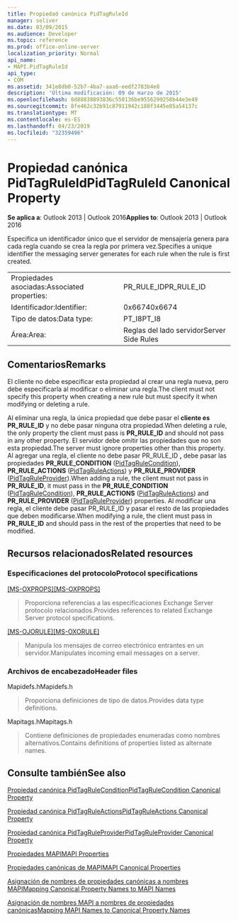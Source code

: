 ```yaml
---
title: Propiedad canónica PidTagRuleId
manager: soliver
ms.date: 03/09/2015
ms.audience: Developer
ms.topic: reference
ms.prod: office-online-server
localization_priority: Normal
api_name:
- MAPI.PidTagRuleId
api_type:
- COM
ms.assetid: 341e8db0-52b7-4ba7-aaa6-eedf2783b4e8
description: 'Última modificación: 09 de marzo de 2015'
ms.openlocfilehash: 8d88838893836c550136be9556299258b44e3e49
ms.sourcegitcommit: 8fe462c32b91c87911942c188f3445e85a54137c
ms.translationtype: MT
ms.contentlocale: es-ES
ms.lasthandoff: 04/23/2019
ms.locfileid: "32359496"
---
```

# <a name="pidtagruleid-canonical-property"></a><span data-ttu-id="6832c-103">Propiedad canónica PidTagRuleId</span><span class="sxs-lookup"><span data-stu-id="6832c-103">PidTagRuleId Canonical Property</span></span>

  
  
<span data-ttu-id="6832c-104">**Se aplica a**: Outlook 2013 | Outlook 2016</span><span class="sxs-lookup"><span data-stu-id="6832c-104">**Applies to**: Outlook 2013 | Outlook 2016</span></span> 
  
<span data-ttu-id="6832c-105">Especifica un identificador único que el servidor de mensajería genera para cada regla cuando se crea la regla por primera vez.</span><span class="sxs-lookup"><span data-stu-id="6832c-105">Specifies a unique identifier the messaging server generates for each rule when the rule is first created.</span></span> 
  
|||
|:-----|:-----|
|<span data-ttu-id="6832c-106">Propiedades asociadas:</span><span class="sxs-lookup"><span data-stu-id="6832c-106">Associated properties:</span></span>  <br/> |<span data-ttu-id="6832c-107">PR_RULE_ID</span><span class="sxs-lookup"><span data-stu-id="6832c-107">PR_RULE_ID</span></span>  <br/> |
|<span data-ttu-id="6832c-108">Identificador:</span><span class="sxs-lookup"><span data-stu-id="6832c-108">Identifier:</span></span>  <br/> |<span data-ttu-id="6832c-109">0x6674</span><span class="sxs-lookup"><span data-stu-id="6832c-109">0x6674</span></span>  <br/> |
|<span data-ttu-id="6832c-110">Tipo de datos:</span><span class="sxs-lookup"><span data-stu-id="6832c-110">Data type:</span></span>  <br/> |<span data-ttu-id="6832c-111">PT_I8</span><span class="sxs-lookup"><span data-stu-id="6832c-111">PT_I8</span></span>  <br/> |
|<span data-ttu-id="6832c-112">Área:</span><span class="sxs-lookup"><span data-stu-id="6832c-112">Area:</span></span>  <br/> |<span data-ttu-id="6832c-113">Reglas del lado servidor</span><span class="sxs-lookup"><span data-stu-id="6832c-113">Server Side Rules</span></span>  <br/> |
   
## <a name="remarks"></a><span data-ttu-id="6832c-114">Comentarios</span><span class="sxs-lookup"><span data-stu-id="6832c-114">Remarks</span></span>

<span data-ttu-id="6832c-115">El cliente no debe especificar esta propiedad al crear una regla nueva, pero debe especificarla al modificar o eliminar una regla.</span><span class="sxs-lookup"><span data-stu-id="6832c-115">The client must not specify this property when creating a new rule but must specify it when modifying or deleting a rule.</span></span>
  
<span data-ttu-id="6832c-116">Al eliminar una regla, la única propiedad que debe pasar el **cliente es PR_RULE_ID** y no debe pasar ninguna otra propiedad.</span><span class="sxs-lookup"><span data-stu-id="6832c-116">When deleting a rule, the only property the client must pass is **PR_RULE_ID** and should not pass in any other property.</span></span> <span data-ttu-id="6832c-117">El servidor debe omitir las propiedades que no son esta propiedad.</span><span class="sxs-lookup"><span data-stu-id="6832c-117">The server must ignore properties other than this property.</span></span> <span data-ttu-id="6832c-118">Al agregar una regla, el cliente no debe pasar PR_RULE_ID **,** debe pasar las propiedades **PR_RULE_CONDITION** ([PidTagRuleCondition](pidtagrulecondition-canonical-property.md)), **PR_RULE_ACTIONS** ([PidTagRuleActions](pidtagruleactions-canonical-property.md)) y **PR_RULE_PROVIDER** ([PidTagRuleProvider](pidtagruleprovider-canonical-property.md)).</span><span class="sxs-lookup"><span data-stu-id="6832c-118">When adding a rule, the client must not pass in **PR_RULE_ID**, it must pass in the **PR_RULE_CONDITION** ([PidTagRuleCondition](pidtagrulecondition-canonical-property.md)), **PR_RULE_ACTIONS** ([PidTagRuleActions](pidtagruleactions-canonical-property.md)) and **PR_RULE_PROVIDER** ([PidTagRuleProvider](pidtagruleprovider-canonical-property.md)) properties.</span></span> <span data-ttu-id="6832c-119">Al modificar una regla, el  cliente debe pasar PR_RULE_ID y pasar el resto de las propiedades que deben modificarse.</span><span class="sxs-lookup"><span data-stu-id="6832c-119">When modifying a rule, the client must pass in **PR_RULE_ID** and should pass in the rest of the properties that need to be modified.</span></span> 
  
## <a name="related-resources"></a><span data-ttu-id="6832c-120">Recursos relacionados</span><span class="sxs-lookup"><span data-stu-id="6832c-120">Related resources</span></span>

### <a name="protocol-specifications"></a><span data-ttu-id="6832c-121">Especificaciones del protocolo</span><span class="sxs-lookup"><span data-stu-id="6832c-121">Protocol specifications</span></span>

<span data-ttu-id="6832c-122">[[MS-OXPROPS]](https://msdn.microsoft.com/library/f6ab1613-aefe-447d-a49c-18217230b148%28Office.15%29.aspx)</span><span class="sxs-lookup"><span data-stu-id="6832c-122">[[MS-OXPROPS]](https://msdn.microsoft.com/library/f6ab1613-aefe-447d-a49c-18217230b148%28Office.15%29.aspx)</span></span>
  
> <span data-ttu-id="6832c-123">Proporciona referencias a las especificaciones Exchange Server protocolo relacionados.</span><span class="sxs-lookup"><span data-stu-id="6832c-123">Provides references to related Exchange Server protocol specifications.</span></span>
    
<span data-ttu-id="6832c-124">[[MS-OJORULE]](https://msdn.microsoft.com/library/70ac9436-501e-43e2-9163-20d2b546b886%28Office.15%29.aspx)</span><span class="sxs-lookup"><span data-stu-id="6832c-124">[[MS-OXORULE]](https://msdn.microsoft.com/library/70ac9436-501e-43e2-9163-20d2b546b886%28Office.15%29.aspx)</span></span>
  
> <span data-ttu-id="6832c-125">Manipula los mensajes de correo electrónico entrantes en un servidor.</span><span class="sxs-lookup"><span data-stu-id="6832c-125">Manipulates incoming email messages on a server.</span></span>
    
### <a name="header-files"></a><span data-ttu-id="6832c-126">Archivos de encabezado</span><span class="sxs-lookup"><span data-stu-id="6832c-126">Header files</span></span>

<span data-ttu-id="6832c-127">Mapidefs.h</span><span class="sxs-lookup"><span data-stu-id="6832c-127">Mapidefs.h</span></span>
  
> <span data-ttu-id="6832c-128">Proporciona definiciones de tipo de datos.</span><span class="sxs-lookup"><span data-stu-id="6832c-128">Provides data type definitions.</span></span>
    
<span data-ttu-id="6832c-129">Mapitags.h</span><span class="sxs-lookup"><span data-stu-id="6832c-129">Mapitags.h</span></span>
  
> <span data-ttu-id="6832c-130">Contiene definiciones de propiedades enumeradas como nombres alternativos.</span><span class="sxs-lookup"><span data-stu-id="6832c-130">Contains definitions of properties listed as alternate names.</span></span>
    
## <a name="see-also"></a><span data-ttu-id="6832c-131">Consulte también</span><span class="sxs-lookup"><span data-stu-id="6832c-131">See also</span></span>



[<span data-ttu-id="6832c-132">Propiedad canónica PidTagRuleCondition</span><span class="sxs-lookup"><span data-stu-id="6832c-132">PidTagRuleCondition Canonical Property</span></span>](pidtagrulecondition-canonical-property.md)
  
[<span data-ttu-id="6832c-133">Propiedad canónica PidTagRuleActions</span><span class="sxs-lookup"><span data-stu-id="6832c-133">PidTagRuleActions Canonical Property</span></span>](pidtagruleactions-canonical-property.md)
  
[<span data-ttu-id="6832c-134">Propiedad canónica PidTagRuleProvider</span><span class="sxs-lookup"><span data-stu-id="6832c-134">PidTagRuleProvider Canonical Property</span></span>](pidtagruleprovider-canonical-property.md)


[<span data-ttu-id="6832c-135">Propiedades MAPI</span><span class="sxs-lookup"><span data-stu-id="6832c-135">MAPI Properties</span></span>](mapi-properties.md)
  
[<span data-ttu-id="6832c-136">Propiedades canónicas de MAPI</span><span class="sxs-lookup"><span data-stu-id="6832c-136">MAPI Canonical Properties</span></span>](mapi-canonical-properties.md)
  
[<span data-ttu-id="6832c-137">Asignación de nombres de propiedades canónicas a nombres MAPI</span><span class="sxs-lookup"><span data-stu-id="6832c-137">Mapping Canonical Property Names to MAPI Names</span></span>](mapping-canonical-property-names-to-mapi-names.md)
  
[<span data-ttu-id="6832c-138">Asignación de nombres MAPI a nombres de propiedades canónicas</span><span class="sxs-lookup"><span data-stu-id="6832c-138">Mapping MAPI Names to Canonical Property Names</span></span>](mapping-mapi-names-to-canonical-property-names.md)

